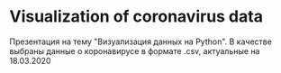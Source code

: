    # Visualization of coronavirus data
   Презентация на тему "Визуализация данных на Python".
В качестве выбраны данные о коронавирусе в формате .csv, актуальные на 18.03.2020

